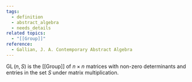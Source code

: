 ```yaml
---
tags:
  - definition
  - abstract_algebra
  - needs_details
related topics:
  - "[[Group]]"
reference:
  - Gallian, J. A. Contemporary Abstract Algebra
---
```

$\operatorname{GL}(n,S)$ is the [[Group]] of $n\times n$ matrices with non-zero determinants and entries in the set $S$ under matrix multiplication.